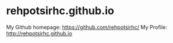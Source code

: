 # rehpotsirhc.github.io

My Github homepage: https://github.com/rehpotsirhc/
My Profile: http://rehpotsirhc.github.io
